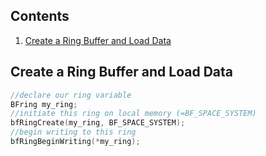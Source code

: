 ## Contents

1. [Create a Ring Buffer and Load Data](#ringcreation)

## <a name="ringcreation">Create a Ring Buffer and Load Data</a>

```` C++
//declare our ring variable
BFring my_ring;
//initiate this ring on local memory (=BF_SPACE_SYSTEM)
bfRingCreate(my_ring, BF_SPACE_SYSTEM); 
//begin writing to this ring
bfRingBeginWriting(*my_ring);
````